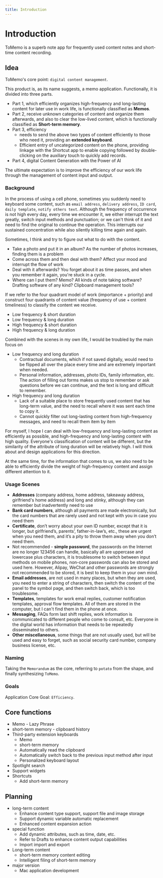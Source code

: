 ```yaml
---
title: Introduction
---
```

# Introduction

ToMemo is a superb note app for frequently used content notes and short-time content recording.

## Idea

ToMemo's core point: `digital content management`.

This product is, as its name suggests, a memo application. Functionally, it is divided into three parts.
- Part 1, which efficiently organizes high-frequency and long-lasting content for later use in work life, is functionally classified as **Memos**.
- Part 2, receive unknown categories of content and organize them afterwards, and also to clear the low-lived content, which is functionally classified as **Short-term memory**.
- Part 3, efficiency
    - needs to send the above two types of content efficiently to those who need it, providing an **extended keyboard**.
    - Efficient entry of uncategorized content on the phone, providing linkage with the Shortcut app to enable copying followed by double-clicking on the auxiliary touch to quickly add records.
- Part 4, digital Content Generation with the Power of AI

The ultimate expectation is to improve the efficiency of our work life through the management of content input and output.

### Background

In the process of using a cell phone, sometimes you suddenly need to keyboard some content, such as `email address`, `delivery address`, `ID card`, `daily template`, `notify others text`. Although the frequency of occurrence is not high every day, every time we encounter it, we either interrupt the text greatly, switch input methods and punctuation; or we can't think of it and need to find the original to continue the operation. This interrupts our sustained concentration while also silently killing time again and again.

Sometimes, I think and try to figure out what to do with the content.

- Take a photo and put it in an album? As the number of photos increases, finding them is a problem
- Come across them and then deal with them? Affect your mood and interrupt the flow of work
- Deal with it afterwards? You forget about it as time passes, and when you remember it again, you're stuck in a cycle.
- Where can I put them? Memo? All kinds of note taking software? Drafting software of any kind? Clipboard management tools?

If we refer to the four quadrant model of work (importance + priority) and construct four quadrants of content value (frequency of use + content timeliness) to classify the content we receive.
- Low frequency & short duration 
- Low frequency & long duration
- High frequency & short duration 
- High frequency & long duration 

Combined with the scenes in my own life, I would be troubled by the main focus on
- Low frequency and long duration
    - Contractual documents, which if not saved digitally, would need to be flipped all over the place every time and are extremely important when needed.
    - Personal information, addresses, photo IDs, family information, etc. The action of filling out forms makes us stop to remember or ask questions before we can continue, and the text is long and difficult to remember.
- High frequency and long duration 
    - Lack of a suitable place to store frequently used content that has long-term value, and the need to recall where it was sent each time to copy it.
    - Cannot quickly filter out long-lasting content from high-frequency messages, and need to recall them item by item

For myself, I hope I can deal with low-frequency and long-lasting content as efficiently as possible, and high-frequency and long-lasting content with high quality. Everyone's classification of content will be different, but the similarity of the attribute of long duration will be relatively high. I will think about and design applications for this direction.

At the same time, for the information that comes to us, we also need to be able to efficiently divide the weight of high-frequency content and assign different attention to it.

### Usage Scenes
- **Addresses** (company address, home address, takeaway address, girlfriend's home address) and long and stinky, although they can remember but inadvertently need to use
- **Bank card numbers**, although all payments are made electronically, but the card numbers that are rarely used and not kept with you in case you need them
- **Certificate**, don’t worry about your own ID number, except that it is longer, but girlfriend’s, parents’, father-in-law’s, etc., these are urgent when you need them, and it’s a pity to throw them away when you don’t need them.
- Not recommended - **simple password**, the passwords on the Internet are no longer 123456 can handle, basically all are uppercase and lowercase plus characters, it is troublesome to switch between input methods on mobile phones, non-core passwords can also be stored and used here. However, Alipay, WeChat and other passwords are strongly not recommended to be stored, it is best to keep them in your own mind.
- **Email addresses**, are not used in many places, but when they are used, you need to enter a string of characters, then switch the content of the panel to the symbol page, and then switch back, which is too troublesome.
- **Templates**, templates for work email replies, customer notification templates, approval flow templates. All of them are stored in the computer, but I can't find them in the phone at once.
- **Messaging**, FAQs form last shift replies, work information is communicated to different people who come to consult, etc. Everyone in the digital world has information that needs to be repeatedly disseminated to others.
- **Other miscellaneous**, some things that are not usually used, but will be used and easy to forget, such as social security card number, company business license, etc.

### Naming
Taking the `Memorandum` as the core, referring to `potato` from the shape, and finally synthesizing `ToMemo`.

### Goals

Application Core Goal: `Efficiency`.

## Core functions
- Memo - Lazy Phrase
- short-term memory - clipboard history
- Third-party extension keyboards
    - Memo
    - short-term memory
    - Automatically read the clipboard
    - Automatically switch back to the previous input method after input
    - Personalized keyboard layout
- Spotlight search
- Support widgets
- Shortcuts
    - Add short-term memory


## Planning
- long-term content
     - Enhance content type support, support file and image storage
     - Support dynamic variable automatic replacement
     - Enhanced content expansion action
- special function
     - Add dynamic attributes, such as time, date, etc.
     - Refer to Drafts to enhance content output capabilities
     - Import import and export
- Long-term content
     - short-term memory content editing
     - Intelligent filing of short-term memory
- major version
     - Mac application development